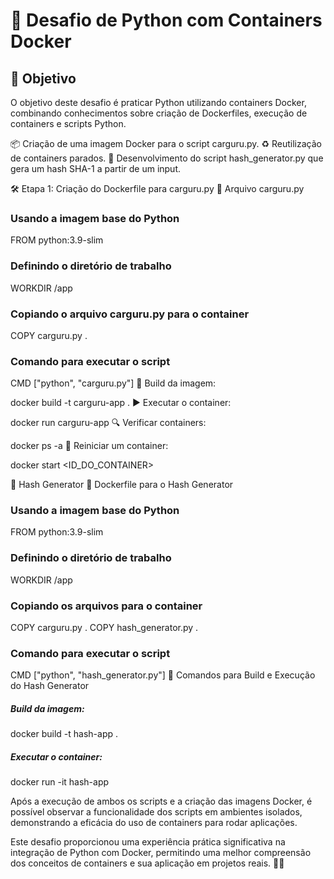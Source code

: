 # 🌟 Desafio de Python com Containers Docker

## 🎯 Objetivo
O objetivo deste desafio é praticar Python utilizando containers Docker, combinando conhecimentos sobre criação de Dockerfiles, execução de containers e scripts Python.

📦 Criação de uma imagem Docker para o script carguru.py.
♻️ Reutilização de containers parados.
🔐 Desenvolvimento do script hash_generator.py que gera um hash SHA-1 a partir de um input.

🛠️ Etapa 1: Criação do Dockerfile para carguru.py
📄 Arquivo carguru.py


### Usando a imagem base do Python
FROM python:3.9-slim

### Definindo o diretório de trabalho
WORKDIR /app

### Copiando o arquivo carguru.py para o container
COPY carguru.py .

### Comando para executar o script
CMD ["python", "carguru.py"]
🚀 Build da imagem:

docker build -t carguru-app .
▶️ Executar o container:

docker run carguru-app
🔍 Verificar containers:

docker ps -a
🔄 Reiniciar um container:

docker start <ID_DO_CONTAINER>

🔑 Hash Generator
📄 Dockerfile para o Hash Generator

### Usando a imagem base do Python
FROM python:3.9-slim

### Definindo o diretório de trabalho
WORKDIR /app

### Copiando os arquivos para o container
COPY carguru.py .
COPY hash_generator.py .

### Comando para executar o script
CMD ["python", "hash_generator.py"]
🚀 Comandos para Build e Execução do Hash Generator
##### Build da imagem:

docker build -t hash-app .
##### Executar o container:

docker run -it hash-app

Após a execução de ambos os scripts e a criação das imagens Docker, é possível observar a funcionalidade dos scripts em ambientes isolados, demonstrando a eficácia do uso de containers para rodar aplicações.

Este desafio proporcionou uma experiência prática significativa na integração de Python com Docker, permitindo uma melhor compreensão dos conceitos de containers e sua aplicação em projetos reais. 🚀✨